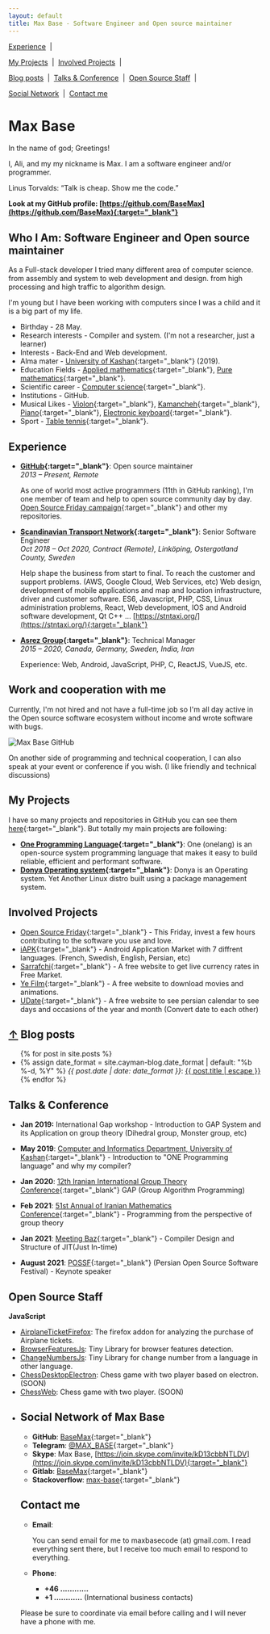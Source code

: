 ```yaml
---
layout: default
title: Max Base - Software Engineer and Open source maintainer
---
```


<a href="#experience">Experience</a>
&nbsp;|&nbsp;
<!-- <a href="#part-time-experience">Part-time Experience</a> -->
<!-- &nbsp;|&nbsp; -->
<!-- <a href="#technical-skills">Technical skills</a> -->
<!-- &nbsp;|&nbsp; -->
<!-- <a href="#job-offers">Job offers</a> -->
<!-- &nbsp;|&nbsp; -->
<a href="#my-projects">My Projects</a>
&nbsp;|&nbsp;
<a href="#involved-projects">Involved Projects</a>
&nbsp;|&nbsp;
<!-- <a href="#publications-white-papers">Publications White Papers</a> -->
<!-- &nbsp;|&nbsp; -->
<!-- <a href="#educations">Educations</a> -->
<!-- &nbsp;|&nbsp; -->
<!-- <a href="#books">Book(s)</a> -->
<!-- &nbsp;|&nbsp; -->
<a href="#blog-posts">Blog posts</a>
&nbsp;|&nbsp;
<a href="#talks--conference">Talks & Conference</a>
&nbsp;|&nbsp;
<a href="#open-source-staff">Open Source Staff</a>
&nbsp;|&nbsp;
<!-- <a href="#life-blog-drafts">Life blog</a> -->
<!-- &nbsp;|&nbsp; -->
<a href="#social-network-of-max-base">Social Network</a>
&nbsp;|&nbsp;
<a href="#contact-me">Contact me</a>

# Max Base

<!-- ([Also available in Persian](https://maxbase.ir/){:target="_blank"}) -->

In the name of god; Greetings!

I, Ali, and my my nickname is Max. I am a software engineer and/or programmer.


<p class="callout">
	Linus Torvalds: “Talk is cheap. Show me the code.”
</p>

**Look at my GitHub profile: [https://github.com/BaseMax](https://github.com/BaseMax){:target="_blank"}**


## Who I Am: Software Engineer and Open source maintainer

As a Full-stack developer I tried many different area of computer science. from assembly and system to web development and design. from high processing and high traffic to algorithm design.

I'm young but I have been working with computers since I was a child and it is a big part of my life.

- Birthday - 28 May.
- Research interests - Compiler and system. (I'm not a researcher, just a learner)
- Interests - Back-End and Web development.
- Alma mater - [University of Kashan](https://kashanu.ac.ir/en/){:target="_blank"} (2019).
- Education Fields - [Applied mathematics](https://en.wikipedia.org/wiki/Applied_mathematics){:target="_blank"}, [Pure mathematics](https://en.wikipedia.org/wiki/Pure_mathematics){:target="_blank"}.
- Scientific career - [Computer science](https://en.wikipedia.org/wiki/Computer_science){:target="_blank"}.
- Institutions - GitHub.
- Musical Likes - [Violon](https://en.wikipedia.org/wiki/Violon){:target="_blank"}, [Kamancheh](https://en.wikipedia.org/wiki/Kamancheh){:target="_blank"}, [Piano](https://en.wikipedia.org/wiki/Piano){:target="_blank"}, [Electronic keyboard](https://en.wikipedia.org/wiki/Electronic_keyboard){:target="_blank"}.
- Sport - [Table tennis](https://en.wikipedia.org/wiki/Table_tennis){:target="_blank"}.


## Experience


- **[GitHub](https://github.com/){:target="_blank"}**: Open source maintainer
	<br>
	_2013 – Present, Remote_

	As one of world most active programmers (11th in GitHub ranking), I'm one member of team and help to open source community day by day.
	[Open Source Friday campaign](https://opensourcefriday.com){:target="_blank"} and other my repositories.


- **[Scandinavian Transport Network](https://stntaxi.se/){:target="_blank"}**: Senior Software Engineer
	<br>
    _Oct 2018 – Oct 2020, Contract (Remote), Linköping, Ostergotland County, Sweden_

	Help shape the business from start to final. To reach the customer and support problems. (AWS, Google Cloud, Web Services, etc) Web design, development of mobile applications and map and location infrastructure, driver and customer software.
	ES6, Javascript, PHP, CSS, Linux administration problems, React, Web development, IOS and Android software development, Qt C++ …
	[https://stntaxi.org/](https://stntaxi.org/){:target="_blank"}


- **[Asrez Group](https://asrez.com/){:target="_blank"}**: Technical Manager
	<br>
	_2015 – 2020, Canada, Germany, Sweden, India, Iran_

	Experience: Web, Android, JavaScript, PHP, C, ReactJS, VueJS, etc.

## Work and cooperation with me

Currently, I'm not hired and not have a full-time job so I'm all day active in the Open source software ecosystem without income and wrote software with bugs.

![Max Base GitHub](https://camo.githubusercontent.com/073b6589f83b75a1ec05fdbb73972bf9ee845db28260d2fd4b3710ec6d76b514/68747470733a2f2f6368786f2e636f6d2f6c6162656c67656e2f6c6162656c67656e2e7068703f7465787476616c3d2b6d617862617365636f6465253430676d61696c2e636f6d26666f6e743d415249414c2e5454462673697a653d3132266267636f6c6f723d2532336666666666662674657874636f6c6f723d253233303030303030267375626d69743d6372656174652b696d616765)

On another side of programming and technical cooperation, I can also speak at your event or conference if you wish. (I like friendly and technical discussions)

<!--
## Part-time Experience

- **[51st Annual of Iranian Mathematics Conference](https://kashanu.ac.ir/){:target="_blank"}**: Technical Manager
	<br>
    _2020-12-01 – 2021-05-20, In-person and Remote_

    In collaboration with Mr. Malekian:

	− Server infrastructure control and conference room management
	<br>
	− Creating dashboard room for admins of conferences and chairmans
	<br>
	− Prepare recorded video files and compress, etc.
	<br>
	− Coordination of lecture and meeting times
	<br>
	− Coordinate with all speakers of the conference (More than 40 professors from different part of the world); An awesome and exciting experience
	<br>
	− Calling about a hundred person to teach how to use conference system

- **[5th international conference on Pattern Recognition and Image Analysis](http://ipria2021.ismvipconf.ir/){:target="_blank"}**: Technical Manager
    <br>
	_April 20–29, Fully Remote_

	− Server infrastructure control and conference room management
	<br>
	− Manage all rooms and situation of servers
	<br>
	− Creating dashboard room for admins of conferences and chairmans
	<br>
	− Prepare recorded video files and compress, etc.

- **[Kashan University](https://kashanu.ac.ir/){:target="_blank"}**: Software Engineer
    <br>
    _Mar 2020 – Present, Fully Remote_

	− Set up and configure university servers
	<br>
	− Preparation of record conversion system (Linux, FFMPEG, PHP, Nodejs, Python script, Micro-service)
	<br>
	− Design and preparation of online training platforms (Share Screen, microphone, webcam, whiteboard, record meetings)
	<br>
	− Run hundreds of educational webinars
	<br>
	− Run thousands of classrooms
	<br>
	− Develop learning platforms for schools in city
	<br>
	− Comply with government security standards (University Datacenter, vpn, ssh, local tunnel) …

- **[Sumo Currency](https://www.sumokoin.org){:target="_blank"}**: Software Engineer
    <br>
    _Mar 2017 – Jul 2017, Fully Remote_

	Implementation and optimization Cryptocurrency algorithms in C++.
	<br>
	Algorithms Blake256, Groestl, Jh, Keccak, and Skein

- **[Ryo Currency](https://ryo-currency.com/){:target="_blank"}**: Software Engineer
	_Oct 2019 – Dec 2019, Fully Remote_

	Python programming;
	<a href="https://github.com/ryo-currency">https://github.com/ryo-currency</a>

-->

## My Projects

I have so many projects and repositories in GitHub you can see them [here](https://github.com/BaseMax?tab=repositories){:target="_blank"}. 
But totally my main projects are following:

- **[One Programming Language](https://github.com/One-Language/){:target="_blank"}**: One (onelang) is an open-source system programming language that makes it easy to build reliable, efficient and performant software.
- **[Donya Operating system](https://github.com/DonyaOS){:target="_blank"}**: Donya is an Operating system. Yet Another Linux distro built using a package management system.

## Involved Projects

- [Open Source Friday](https://opensourcefriday.com/){:target="_blank"} - This Friday, invest a few hours contributing to the software you use and love.
- [iAPK](https://en.iapk.org/){:target="_blank"} - Android Application Market with 7 diffrent languages. (French, Swedish, English, Persian, etc)
- [Sarrafchi](https://sarrafchi.ir/){:target="_blank"} - A free website to get live currency rates in Free Market.
- [Ye Film](https://yefilm.ir/){:target="_blank"} - A free website to download movies and animations.
- [UDate](https://udate.ir/){:target="_blank"} - A free website to see persian calendar to see days and occasions of the year and month (Convert date to each other)


<h2 id="blog-posts">
  <a href="/blog/">&uarr;</a>
  Blog posts
</h2>

<ul>
  {% for post in site.posts %}
    <li>
      {% assign date_format = site.cayman-blog.date_format | default: "%b %-d, %Y" %}
		<i>{{ post.date | date: date_format }}</i>: 
			<a href="{{ post.url | relative_url }}" title="{{ post.title }}">
			{{ post.title | escape }}
		</a>
    </li>
  {% endfor %}
</ul>

## Talks & Conference

- **Jan 2019:** International Gap workshop - Introduction to GAP System and its Application on group theory (Dihedral group, Monster group, etc)

- **May 2019**: [Computer and Informatics Department, University of Kashan](https://kashanu.ac.ir/){:target="_blank"} - Introduction to "ONE Programming language" and why my compiler?

- **Jan 2020**: [12th Iranian International Group Theory Conference](https://igtc12.modares.ac.ir/){:target="_blank"} GAP (Group Algorithm Programming)

- **Feb 2021**: [51st Annual of Iranian Mathematics Conference](https://aimc51.kashanu.ac.ir/){:target="_blank"} - Programming from the perspective of group theory

- **Jan 2021**: [Meeting Baz](https://t.me/MeetingBazzz){:target="_blank"} - Compiler Design and Structure of JIT(Just In-time)

- **August 2021**: [POSSF](https://possf.ir){:target="_blank"} (Persian Open Source Software Festival) - Keynote speaker

<!--
## Publications White Papers

- [12th Iranian International Group Theory Conference](https://igtc12.modares.ac.ir/){:target="_blank"} GAP (Group Algorithm Programming); Seyyed Ali Mohammadieyeh and [Prof. Ali Reza Ashrafi](https://en.wikipedia.org/wiki/Ali_Reza_Ashrafi){:target="_blank"}
- Draft: [51st Annual of Iranian Mathematics Conference](https://igtc12.modares.ac.ir/){:target="_blank"} - Draw science image via Pi number
- Draft: Calculation Ramsey number R(5,5); Seyyed Ali Mohammadieyeh and [Dr. Reza Kahkeshani](https://rezakahkeshani.ir/){:target="_blank"}

-->

<!--
## Book(s)

- **2021**: <b>GAP (Group Algorithm Programming)</b>; Seyyed Ali Mohammadieyeh and <a href="https://en.wikipedia.org/wiki/Ali_Reza_Ashrafi">Prof. Ali Reza Ashrafi</a>
- **2020 – 2021**: Introduction to Git; Seyyed Ali Mohammadieyeh (Soon)
 -->


## Open Source Staff


<b>JavaScript</b>
<ul>
  <li>
    <a href="https://github.com/BaseMax/AirplaneTicketFirefox" alt="AirplaneTicketFirefox - The firefox addon for analyzing the purchase of Airplane tickets.">AirplaneTicketFirefox</a>: 
    <span>The firefox addon for analyzing the purchase of Airplane tickets.</span>
  </li>
  <li>
    <a href="https://github.com/BaseMax/BrowserFeaturesJs" alt="BrowserFeaturesJs - Tiny Library for browser features detection.">BrowserFeaturesJs</a>: 
    <span>Tiny Library for browser features detection.</span>
  </li>
  <li>
    <a href="https://github.com/BaseMax/ChangeNumbersJs" alt="ChangeNumbersJs - Tiny Library for change number from a language in other language.">ChangeNumbersJs</a>: 
    <span>Tiny Library for change number from a language in other language.</span>
  </li>
  <li>
    <a href="https://github.com/BaseMax/ChessDesktopElectron" alt="ChessDesktopElectron - Chess game with two player based on electron. (SOON)">ChessDesktopElectron</a>: 
    <span>Chess game with two player based on electron. (SOON)</span>
  </li>
  <li>
    <a href="https://github.com/BaseMax/ChessWeb" alt="ChessWeb - Chess game with two player. (SOON)">ChessWeb</a>: 
    <span>Chess game with two player. (SOON)</span>
  </li>
  <li>

## Social Network of Max Base

- **GitHub**: [BaseMax](https://github.com/basemax){:target="_blank"}
- **Telegram**: [@MAX_BASE](https://t.me/MAX_BASE){:target="_blank"}
- **Skype**: Max Base, [https://join.skype.com/invite/kD13cbbNTLDV](https://join.skype.com/invite/kD13cbbNTLDV){:target="_blank"}
- **Gitlab**: [BaseMax](https://gitlab.com/BaseMax){:target="_blank"}
- **Stackoverflow**: [max-base](https://stackoverflow.com/users/10096230/max-base){:target="_blank"}

## Contact me

- **Email**:
	
	You can send email for me to maxbasecode (at) gmail.com. I read everything sent there, but I receive too much email to respond to everything.

- **Phone**:
	- **+46 ............**
	- **+1  ............** (International business contacts)

Please be sure to coordinate via email before calling and I will never have a phone with me.
